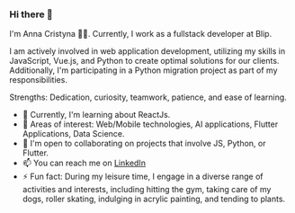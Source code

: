 ### Hi there 👋

I'm Anna Cristyna 👨‍🚀. Currently, I work as a fullstack developer at Blip.

I am actively involved in web application development, utilizing my skills in JavaScript, Vue.js, and Python to create optimal solutions for our clients. Additionally, I'm participating in a Python migration project as part of my responsibilities.

Strengths: Dedication, curiosity, teamwork, patience, and ease of learning.

- 🌱 Currently, I'm learning about ReactJs.
- 🔭 Areas of interest: Web/Mobile technologies, AI applications, Flutter Applications, Data Science.
- 👯 I'm open to collaborating on projects that involve JS, Python, or Flutter.
- 📫 You can reach me on [LinkedIn](https://www.linkedin.com/in/annabarros/)
- ⚡ Fun fact: During my leisure time, I engage in a diverse range of activities and interests, including hitting the gym, taking care of my dogs, roller skating, indulging in acrylic painting, and tending to plants.

<!--
**AnnaCristyna/AnnaCristyna** is a ✨ _special_ ✨ repository because its `README.md` (this file) appears on your GitHub profile.

Here are some ideas to get you started:

- 🔭 I’m currently working on ...
- 🌱 I’m currently learning ...
- 👯 I’m looking to collaborate on ...
- 🤔 I’m looking for help with ...
- 💬 Ask me about ...
- 📫 How to reach me: ...
- 😄 Pronouns: ...
- ⚡ Fun fact: ...
Skills: Agility in solving problems, integrating tools, innovation, consulting, application architecture, proactivity.
-->
